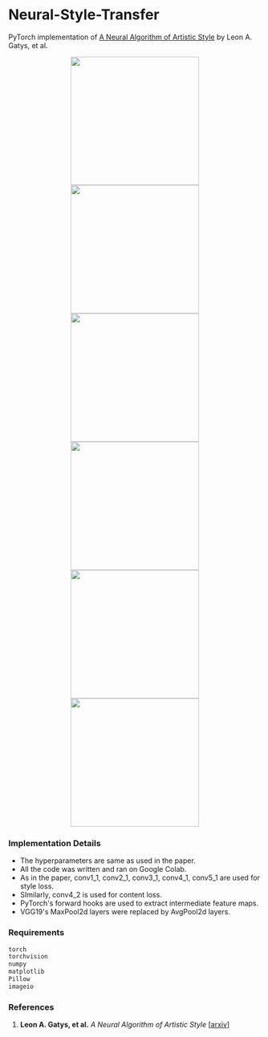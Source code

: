 # Neural-Style-Transfer
PyTorch implementation of [A Neural Algorithm of Artistic Style](https://arxiv.org/abs/1508.06576) by Leon A. Gatys, et al.

<div align='center'>
  <img src='img/udnie.jpg' height="256px">
  <img src='img/chicago_resized.jpg' height="256px">
  <img src='img/last.jpg' height="256px">
</div>

<div align='center'>
  <img src='img/mosaic.jpg' height="256px" width="256.jpg" >
  <img src='img/chicago_resized.jpg' height="256px">
  <img src='img/last1.jpg' height="256px">
</div>

### Implementation Details
- The hyperparameters are same as used in the paper.
- All the code was written and ran on Google Colab.
- As in the paper, conv1_1, conv2_1, conv3_1, conv4_1, conv5_1 are used for style loss.
- SImilarly, conv4_2 is used for content loss.
- PyTorch's forward hooks are used to extract intermediate feature maps.
- VGG19's MaxPool2d layers were replaced by AvgPool2d layers.

### Requirements
``` bash
torch
torchvision
numpy
matplotlib
Pillow
imageio
```

### References
1. **Leon A. Gatys, et al.** *A Neural Algorithm of Artistic Style* [[arxiv](https://arxiv.org/abs/1508.06576)]
